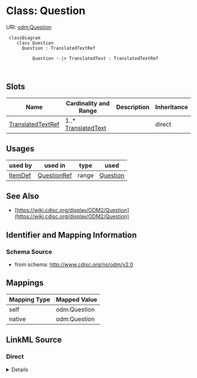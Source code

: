# Class: Question



URI: [odm:Question](http://www.cdisc.org/ns/odm/v2.0/Question)



```mermaid
 classDiagram
    class Question
      Question : TranslatedTextRef
        
          Question --|> TranslatedText : TranslatedTextRef
        
      
```




<!-- no inheritance hierarchy -->


## Slots

| Name | Cardinality and Range | Description | Inheritance |
| ---  | --- | --- | --- |
| [TranslatedTextRef](TranslatedTextRef.md) | 1..* <br/> [TranslatedText](TranslatedText.md) |  | direct |





## Usages

| used by | used in | type | used |
| ---  | --- | --- | --- |
| [ItemDef](ItemDef.md) | [QuestionRef](QuestionRef.md) | range | [Question](Question.md) |






## See Also

* [https://wiki.cdisc.org/display/ODM2/Question](https://wiki.cdisc.org/display/ODM2/Question)

## Identifier and Mapping Information







### Schema Source


* from schema: http://www.cdisc.org/ns/odm/v2.0





## Mappings

| Mapping Type | Mapped Value |
| ---  | ---  |
| self | odm:Question |
| native | odm:Question |





## LinkML Source

<!-- TODO: investigate https://stackoverflow.com/questions/37606292/how-to-create-tabbed-code-blocks-in-mkdocs-or-sphinx -->

### Direct

<details>
```yaml
name: Question
from_schema: http://www.cdisc.org/ns/odm/v2.0
see_also:
- https://wiki.cdisc.org/display/ODM2/Question
slots:
- TranslatedTextRef
slot_usage:
  TranslatedTextRef:
    name: TranslatedTextRef
    multivalued: true
    domain_of:
    - Description
    - Question
    - Definition
    - Prompt
    - CRFCompletionInstructions
    - ImplementationNotes
    - CDISCNotes
    - ErrorMessage
    - Decode
    - Comment
    range: TranslatedText
    required: true
    inlined: true
    inlined_as_list: true
    minimum_cardinality: 1
class_uri: odm:Question

```
</details>

### Induced

<details>
```yaml
name: Question
from_schema: http://www.cdisc.org/ns/odm/v2.0
see_also:
- https://wiki.cdisc.org/display/ODM2/Question
slot_usage:
  TranslatedTextRef:
    name: TranslatedTextRef
    multivalued: true
    domain_of:
    - Description
    - Question
    - Definition
    - Prompt
    - CRFCompletionInstructions
    - ImplementationNotes
    - CDISCNotes
    - ErrorMessage
    - Decode
    - Comment
    range: TranslatedText
    required: true
    inlined: true
    inlined_as_list: true
    minimum_cardinality: 1
attributes:
  TranslatedTextRef:
    name: TranslatedTextRef
    from_schema: http://www.cdisc.org/ns/odm/v2.0
    rank: 1000
    multivalued: true
    alias: TranslatedTextRef
    owner: Question
    domain_of:
    - Description
    - Question
    - Definition
    - Prompt
    - CRFCompletionInstructions
    - ImplementationNotes
    - CDISCNotes
    - ErrorMessage
    - Decode
    - Comment
    range: TranslatedText
    required: true
    inlined: true
    inlined_as_list: true
    minimum_cardinality: 1
class_uri: odm:Question

```
</details>